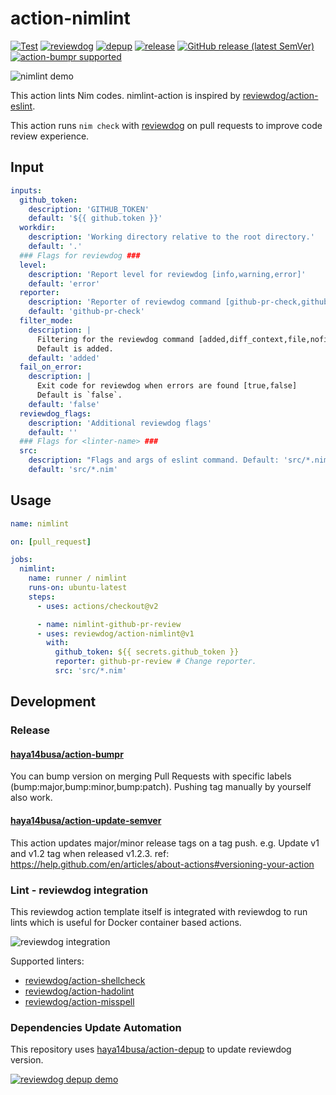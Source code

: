 # action-nimlint

[![Test](https://github.com/reviewdog/action-nimlint/workflows/Test/badge.svg)](https://github.com/reviewdog/action-nimlint/actions?query=workflow%3ATest)
[![reviewdog](https://github.com/reviewdog/action-nimlint/workflows/reviewdog/badge.svg)](https://github.com/reviewdog/action-nimlint/actions?query=workflow%3Areviewdog)
[![depup](https://github.com/reviewdog/action-nimlint/workflows/depup/badge.svg)](https://github.com/reviewdog/action-nimlint/actions?query=workflow%3Adepup)
[![release](https://github.com/reviewdog/action-nimlint/workflows/release/badge.svg)](https://github.com/reviewdog/action-nimlint/actions?query=workflow%3Arelease)
[![GitHub release (latest SemVer)](https://img.shields.io/github/v/release/reviewdog/action-nimlint?logo=github&sort=semver)](https://github.com/reviewdog/action-nimlint/releases)
[![action-bumpr supported](https://img.shields.io/badge/bumpr-supported-ff69b4?logo=github&link=https://github.com/haya14busa/action-bumpr)](https://github.com/haya14busa/action-bumpr)

![nimlint demo](https://user-images.githubusercontent.com/13825004/82107297-57454200-9761-11ea-8c3e-59027dd3e3a5.png)

This action lints Nim codes.
nimlint-action is inspired by [reviewdog/action-eslint](https://github.com/reviewdog/action-eslint).

This action runs `nim check` with
[reviewdog](https://github.com/reviewdog/reviewdog) on pull requests to improve
code review experience.

## Input

<!-- TODO: update -->
```yaml
inputs:
  github_token:
    description: 'GITHUB_TOKEN'
    default: '${{ github.token }}'
  workdir:
    description: 'Working directory relative to the root directory.'
    default: '.'
  ### Flags for reviewdog ###
  level:
    description: 'Report level for reviewdog [info,warning,error]'
    default: 'error'
  reporter:
    description: 'Reporter of reviewdog command [github-pr-check,github-check,github-pr-review].'
    default: 'github-pr-check'
  filter_mode:
    description: |
      Filtering for the reviewdog command [added,diff_context,file,nofilter].
      Default is added.
    default: 'added'
  fail_on_error:
    description: |
      Exit code for reviewdog when errors are found [true,false]
      Default is `false`.
    default: 'false'
  reviewdog_flags:
    description: 'Additional reviewdog flags'
    default: ''
  ### Flags for <linter-name> ###
  src:
    description: "Flags and args of eslint command. Default: 'src/*.nim'"
    default: 'src/*.nim'
```

## Usage

```yaml
name: nimlint

on: [pull_request]

jobs:
  nimlint:
    name: runner / nimlint
    runs-on: ubuntu-latest
    steps:
      - uses: actions/checkout@v2

      - name: nimlint-github-pr-review
      - uses: reviewdog/action-nimlint@v1
        with:
          github_token: ${{ secrets.github_token }}
          reporter: github-pr-review # Change reporter.
          src: 'src/*.nim'
```

## Development

### Release

#### [haya14busa/action-bumpr](https://github.com/haya14busa/action-bumpr)

You can bump version on merging Pull Requests with specific labels (bump:major,bump:minor,bump:patch).
Pushing tag manually by yourself also work.

#### [haya14busa/action-update-semver](https://github.com/haya14busa/action-update-semver)

This action updates major/minor release tags on a tag push. e.g. Update v1 and v1.2 tag when released v1.2.3.
ref: https://help.github.com/en/articles/about-actions#versioning-your-action

### Lint - reviewdog integration

This reviewdog action template itself is integrated with reviewdog to run lints
which is useful for Docker container based actions.

![reviewdog integration](https://user-images.githubusercontent.com/3797062/72735107-7fbb9600-3bde-11ea-8087-12af76e7ee6f.png)

Supported linters:

- [reviewdog/action-shellcheck](https://github.com/reviewdog/action-shellcheck)
- [reviewdog/action-hadolint](https://github.com/reviewdog/action-hadolint)
- [reviewdog/action-misspell](https://github.com/reviewdog/action-misspell)

### Dependencies Update Automation

This repository uses [haya14busa/action-depup](https://github.com/haya14busa/action-depup) to update
reviewdog version.

[![reviewdog depup demo](https://user-images.githubusercontent.com/3797062/73154254-170e7500-411a-11ea-8211-912e9de7c936.png)](https://github.com/reviewdog/action-nimlint/pull/6)

